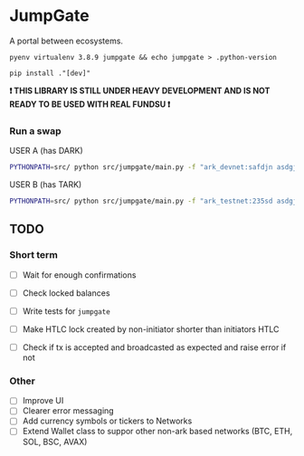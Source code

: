 # JumpGate

A portal between ecosystems.

`pyenv virtualenv 3.8.9 jumpgate && echo jumpgate > .python-version`

`pip install ."[dev]"`

**❗ THIS LIBRARY IS STILL UNDER HEAVY DEVELOPMENT AND IS NOT READY TO BE USED WITH REAL FUNDSU ❗**

### Run a swap 

USER A (has DARK)

```bash
PYTHONPATH=src/ python src/jumpgate/main.py -f "ark_devnet:safdjn asdgjn 0-2o3asfdmkgsadiouaw49k96-:10" -t "ark_testnet:safdjn asdgjn 0-2o3asfdmkgsadiouaw49k96-:10" --initiator
```

USER B (has TARK)

```bash
PYTHONPATH=src/ python src/jumpgate/main.py -f "ark_testnet:235sd asdgjn 0-2o3asfdmkgsadiouaw49k96-:10" -t "ark_devnet:235sd asdgjn 0-2o3asfdmkgsadiouaw49k96-:10"
```


## TODO

### Short term
- [ ] Wait for enough confirmations
- [ ] Check locked balances
- [ ] Write tests for `jumpgate`
- [ ] Make HTLC lock created by non-initiator shorter than initiators HTLC
- [ ] Check if tx is accepted and broadcasted as expected and raise error if not


### Other
- [ ] Improve UI
- [ ] Clearer error messaging
- [ ] Add currency symbols or tickers to Networks
- [ ] Extend Wallet class to suppor other non-ark based networks (BTC, ETH, SOL, BSC, AVAX)
